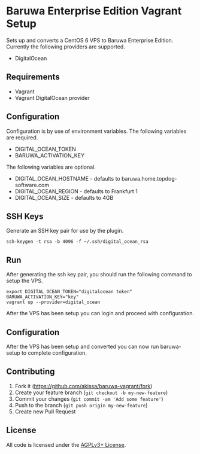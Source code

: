 # Baruwa Enterprise Edition Vagrant Setup

Sets up and converts a CentOS 6 VPS to Baruwa Enterprise Edition.
Currently the following providers are supported.

* DigitalOcean

## Requirements

* Vagrant
* Vagrant DigitalOcean provider

## Configuration

Configuration is by use of environment variables. The following
variables are required.

* DIGITAL_OCEAN_TOKEN
* BARUWA_ACTIVATION_KEY

The following variables are optional.

* DIGITAL_OCEAN_HOSTNAME - defaults to baruwa.home.topdog-software.com
* DIGITAL_OCEAN_REGION - defaults to Frankfurt 1
* DIGITAL_OCEAN_SIZE - defaults to 4GB

## SSH Keys

Generate an SSH key pair for use by the plugin.

    ssh-keygen -t rsa -b 4096 -f ~/.ssh/digital_ocean_rsa

## Run

After generating the ssh key pair, you should run the following
command to setup the VPS.

    export DIGITAL_OCEAN_TOKEN="digitalocean token" BARUWA_ACTIVATION_KEY="key"
    vagrant up --provider=digital_ocean

After the VPS has been setup you can login and proceed with
configuration.

## Configuration

After the VPS has been setup and converted you can now run baruwa-setup
to complete configuration.

## Contributing

1. Fork it (https://github.com/akissa/baruwa-vagrant/fork)
2. Create your feature branch (`git checkout -b my-new-feature`)
3. Commit your changes (`git commit -am 'Add some feature'`)
4. Push to the branch (`git push origin my-new-feature`)
5. Create new Pull Request


## License

All code is licensed under the
[AGPLv3+ License](https://github.com/akissa/baruwa-vagrant/blob/master/LICENSE).
